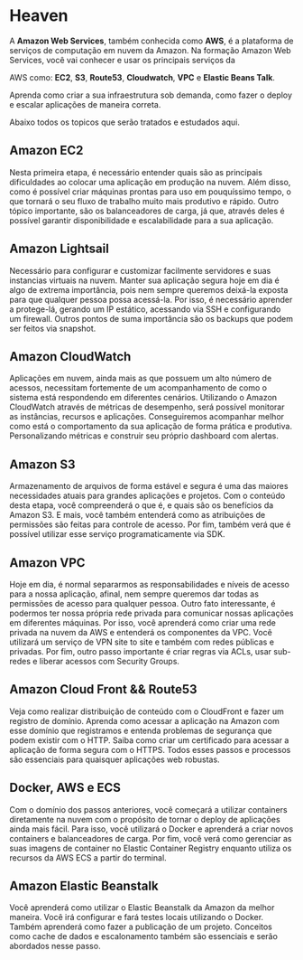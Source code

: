 # Heaven

A **Amazon Web Services**, também conhecida como **AWS**, é a plataforma de serviços de computação em nuvem da Amazon. Na formação Amazon Web Services, você vai conhecer e usar os principais serviços da 

AWS como: **EC2**, **S3**, **Route53**, **Cloudwatch**, **VPC** e **Elastic Beans Talk**.

Aprenda como criar a sua infraestrutura sob demanda, como fazer o deploy e escalar aplicações de maneira correta.

Abaixo todos os topicos que serão tratados e estudados aqui.

## Amazon EC2

Nesta primeira etapa, é necessário entender quais são as principais dificuldades ao colocar uma aplicação em produção na nuvem. 
Além disso, como é possível criar máquinas prontas para uso em pouquíssimo tempo, o que tornará o seu fluxo de trabalho muito mais produtivo e rápido.
Outro tópico importante, são os balanceadores de carga, já que, através deles é possível garantir disponibilidade e escalabilidade para a sua aplicação. 

## Amazon Lightsail

Necessário para configurar e customizar facilmente servidores e suas instancias virtuais na nuvem.
Manter sua aplicação segura hoje em dia é algo de extrema importância, pois nem sempre queremos deixá-la exposta para que qualquer pessoa possa acessá-la. 
Por isso, é necessário aprender a protege-lá, gerando um IP estático, acessando via SSH e configurando um firewall. 
Outros pontos de suma importância são os backups que podem ser feitos via snapshot.

## Amazon CloudWatch

Aplicações em nuvem, ainda mais as que possuem um alto número de acessos, necessitam fortemente de um acompanhamento de como o sistema está respondendo em diferentes cenários. 
Utilizando o Amazon CloudWatch através de métricas de desempenho, será possível monitorar as instâncias, recursos e aplicações. 
Conseguiremos acompanhar melhor como está o comportamento da sua aplicação de forma prática e produtiva. 
Personalizando métricas e construir seu próprio dashboard com alertas.

## Amazon S3

Armazenamento de arquivos de forma estável e segura é uma das maiores necessidades atuais para grandes aplicações e projetos. 
Com o conteúdo desta etapa, você compreenderá o que é, e quais são os benefícios da Amazon S3. 
E mais, você também entenderá como as atribuições de permissões são feitas para controle de acesso. 
Por fim, também verá que é possível utilizar esse serviço programaticamente via SDK.

## Amazon VPC

Hoje em dia, é normal separarmos as responsabilidades e níveis de acesso para a nossa aplicação, afinal, nem sempre queremos dar todas as permissões de acesso para qualquer pessoa. Outro fato interessante, é podermos ter nossa própria rede privada para comunicar nossas aplicações em diferentes máquinas. Por isso, você aprenderá como criar uma rede privada na nuvem da AWS e entenderá os componentes da VPC. Você utilizará um serviço de VPN site to site e também com redes públicas e privadas. Por fim, outro passo importante é criar regras via ACLs, usar sub-redes e liberar acessos com Security Groups.

## Amazon Cloud Front && Route53

Veja como realizar distribuição de conteúdo com o CloudFront e fazer um registro de domínio. Aprenda como acessar a aplicação na Amazon com esse domínio que registramos e entenda problemas de segurança que podem existir com o HTTP. Saiba como criar um certificado para acessar a aplicação de forma segura com o HTTPS. Todos esses passos e processos são essenciais para quaisquer aplicações web robustas.

## Docker, AWS e ECS

Com o domínio dos passos anteriores, você começará a utilizar containers diretamente na nuvem com o propósito de tornar o deploy de aplicações ainda mais fácil. Para isso, você utilizará o Docker e aprenderá a criar novos containers e balanceadores de carga. Por fim, você verá como gerenciar as suas imagens de container no Elastic Container Registry enquanto utiliza os recursos da AWS ECS a partir do terminal.

## Amazon Elastic Beanstalk

Você aprenderá como utilizar o Elastic Beanstalk da Amazon da melhor maneira. Você irá configurar e fará testes locais utilizando o Docker. Também aprenderá como fazer a publicação de um projeto. Conceitos como cache de dados e escalonamento também são essenciais e serão abordados nesse passo.
